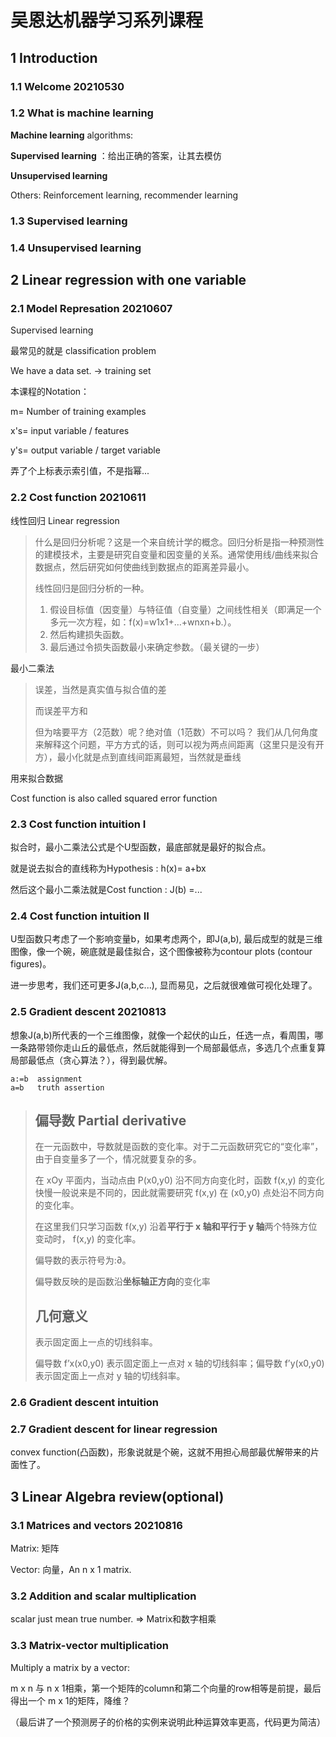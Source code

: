 # 吴恩达机器学习系列课程

## 1 Introduction

### 1.1 Welcome 20210530

### 1.2 What is machine learning 

**Machine learning** algorithms:

**Supervised learning** ：给出正确的答案，让其去模仿

**Unsupervised learning**

Others: Reinforcement learning, recommender learning

### 1.3 Supervised learning

### 1.4 Unsupervised learning



## 2 Linear regression with one variable

### 2.1 Model Represation 20210607

Supervised learning

最常见的就是 classification problem

We have a data set. -> training set

本课程的Notation：

 m= Number of training examples

 x's= input variable / features

 y's= output variable / target variable

弄了个上标表示索引值，不是指幂...

### 2.2 Cost function 20210611

线性回归 Linear regression

> 什么是回归分析呢？这是一个来自统计学的概念。回归分析是指一种预测性的建模技术，主要是研究自变量和因变量的关系。通常使用线/曲线来拟合数据点，然后研究如何使曲线到数据点的距离差异最小。
>
> 线性回归是回归分析的一种。
>
> 1. 假设目标值（因变量）与特征值（自变量）之间线性相关（即满足一个多元一次方程，如：f(x)=w1x1+…+wnxn+b.）。
> 2. 然后构建损失函数。
> 3. 最后通过令损失函数最小来确定参数。（最关键的一步）

最小二乘法

> 误差，当然是真实值与拟合值的差
>
> 而误差平方和
>
> 但为啥要平方（2范数）呢？绝对值（1范数）不可以吗？
>     我们从几何角度来解释这个问题，平方方式的话，则可以视为两点间距离（这里只是没有开方），最小化就是点到直线间距离最短，当然就是垂线

用来拟合数据

Cost function is also called squared error function 

### 2.3 Cost function intuition I

拟合时，最小二乘法公式是个U型函数，最底部就是最好的拟合点。

就是说去拟合的直线称为Hypothesis  : h(x)= a+bx

然后这个最小二乘法就是Cost function : J(b) =...

### 2.4 Cost function intuition II

U型函数只考虑了一个影响变量b，如果考虑两个，即J(a,b), 最后成型的就是三维图像，像一个碗，碗底就是最佳拟合，这个图像被称为contour plots (contour figures)。

进一步思考，我们还可更多J(a,b,c...), 显而易见，之后就很难做可视化处理了。

### 2.5 Gradient descent 20210813

想象J(a,b)所代表的一个三维图像，就像一个起伏的山丘，任选一点，看周围，哪一条路带领你走山丘的最低点，然后就能得到一个局部最低点，多选几个点重复算局部最低点（贪心算法？），得到最优解。

```
a:=b  assignment
a=b   truth assertion
```

> ## 偏导数 Partial derivative
>
> 在一元函数中，导数就是函数的变化率。对于二元函数研究它的“变化率”，由于自变量多了一个，情况就要复杂的多。
>
> 在 xOy 平面内，当动点由 P(x0,y0) 沿不同方向变化时，函数 f(x,y) 的变化快慢一般说来是不同的，因此就需要研究 f(x,y) 在 (x0,y0) 点处沿不同方向的变化率。
>
> 在这里我们只学习函数 f(x,y) 沿着**平行于 x 轴和平行于 y 轴**两个特殊方位变动时， f(x,y) 的变化率。
>
> 偏导数的表示符号为:∂。
>
> 偏导数反映的是函数沿**坐标轴正方向**的变化率
>
> ## 几何意义
>
> 表示固定面上一点的切线斜率。
>
> 偏导数 f’x(x0,y0) 表示固定面上一点对 x 轴的切线斜率；偏导数 f’y(x0,y0) 表示固定面上一点对 y 轴的切线斜率。

### 2.6 Gradient descent intuition

### 2.7 Gradient descent for linear regression

convex function(凸函数)，形象说就是个碗，这就不用担心局部最优解带来的片面性了。



## 3 Linear Algebra review(optional)

### 3.1 Matrices and vectors 20210816

Matrix: 矩阵

Vector: 向量，An n x 1 matrix.

### 3.2 Addition and scalar multiplication

scalar just mean true number. => Matrix和数字相乘

### 3.3 Matrix-vector multiplication

Multiply a matrix by a vector:

m x n 与 n x 1相乘，第一个矩阵的column和第二个向量的row相等是前提，最后得出一个 m x 1的矩阵，降维？

（最后讲了一个预测房子的价格的实例来说明此种运算效率更高，代码更为简洁）



